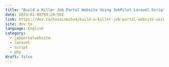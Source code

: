 ```yaml
---
title: "Build a Killer Job Portal Website Using JobPilot Laravel Script"
date: 2023-02-08T04:28:50Z
link: https://dev.to/hosainmihad/build-a-killer-job-portal-website-using-jobpilot-script-e19?utm_medium=RSS&utm_source=news.12bit.vn
site: dev.to
language: English
category:
  - jobportalwebsite
  - laravel
  - script
  - php
draft: false
---
```

